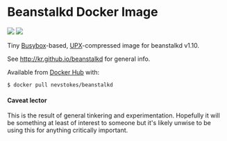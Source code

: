 # Beanstalkd Docker Image

[![](https://images.microbadger.com/badges/image/nevstokes/beanstalkd.svg)](https://microbadger.com/images/nevstokes/beanstalkd "Get your own image badge on microbadger.com") [![](https://images.microbadger.com/badges/commit/nevstokes/beanstalkd.svg)](https://microbadger.com/images/nevstokes/beanstalkd "Get your own commit badge on microbadger.com")

Tiny [Busybox](https://www.busybox.net)-based, [UPX](https://upx.github.io)-compressed image for beanstalkd v1.10.

See http://kr.github.io/beanstalkd for general info.

Available from [Docker Hub](https://hub.docker.com/r/nevstokes/beanstalkd/) with:

    $ docker pull nevstokes/beanstalkd

#### Caveat lector
This is the result of general tinkering and experimentation. Hopefully it will be something at least of interest to someone but it's likely unwise to be using this for anything critically important.
